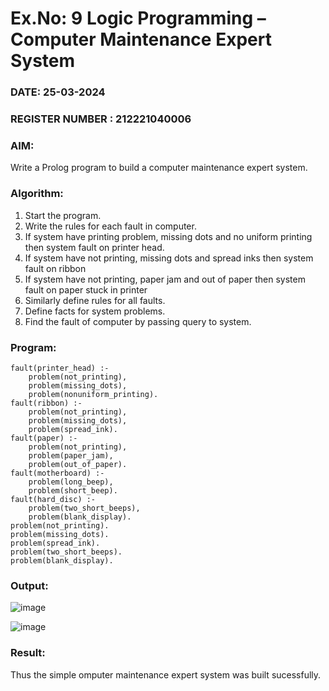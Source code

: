 # Ex.No: 9  Logic Programming –  Computer Maintenance Expert System
### DATE:  25-03-2024                                                                          
### REGISTER NUMBER : 212221040006
### AIM: 
Write a Prolog program to build a computer maintenance expert system.
###  Algorithm:
1. Start the program.
2. Write the rules for each fault in computer.
3. If system have printing problem, missing dots and no uniform printing then system fault on printer head.
4. If system have not printing, missing dots and spread inks then system fault on ribbon
5. If system have not printing, paper jam and out of paper then system fault on paper stuck in printer
6. Similarly define rules for all faults.
7. Define facts for system problems.
8. Find the fault of computer by passing query to system.
     
### Program:
```
fault(printer_head) :-
	problem(not_printing),
	problem(missing_dots),
	problem(nonuniform_printing).
fault(ribbon) :-
	problem(not_printing),
	problem(missing_dots),
	problem(spread_ink).
fault(paper) :-
	problem(not_printing),
	problem(paper_jam),
	problem(out_of_paper).
fault(motherboard) :-
	problem(long_beep),
	problem(short_beep).
fault(hard_disc) :-
	problem(two_short_beeps),
	problem(blank_display).
problem(not_printing).
problem(missing_dots).
problem(spread_ink).
problem(two_short_beeps).
problem(blank_display).
```










### Output:

![image](https://github.com/AfzaraThagsin/AI_Lab_2023-24/assets/127172501/7de41fb2-7b09-473a-9e0e-7578a70beb64)

![image](https://github.com/AfzaraThagsin/AI_Lab_2023-24/assets/127172501/e390ef61-47cd-40f9-8005-1bd552a9a244)


### Result:
Thus the simple omputer maintenance expert system was built sucessfully.

